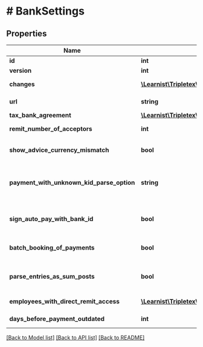 # # BankSettings

## Properties

Name | Type | Description | Notes
------------ | ------------- | ------------- | -------------
**id** | **int** |  | [optional]
**version** | **int** |  | [optional]
**changes** | [**\Learnist\Tripletex\Model\Change[]**](Change.md) |  | [optional] [readonly]
**url** | **string** |  | [optional] [readonly]
**tax_bank_agreement** | [**\Learnist\Tripletex\Model\AutopayBankAgreement**](AutopayBankAgreement.md) |  | [optional]
**remit_number_of_acceptors** | **int** | The remit number of acceptors. | [optional]
**show_advice_currency_mismatch** | **bool** | The showAdviceCurrencyMismatch property. | [optional]
**payment_with_unknown_kid_parse_option** | **string** | Setting for whether incoming AutoPay payments without KID should be automatically posted, sent to voucher reception or ignored. | [optional]
**sign_auto_pay_with_bank_id** | **bool** | Setting for whether the user should have the option to sign payments and agreements with Bank ID in addition to 2FA. | [optional]
**batch_booking_of_payments** | **bool** | Setting for the user to use or not the batch booking for payments. | [optional]
**parse_entries_as_sum_posts** | **bool** | Setting for the user to choose if account statements entries should be parsed as sum posts or not. | [optional]
**employees_with_direct_remit_access** | [**\Learnist\Tripletex\Model\Employee[]**](Employee.md) | Employees with payment access | [optional] [readonly]
**days_before_payment_outdated** | **int** | Number of days before a payment is set as outdated | [optional]

[[Back to Model list]](../../README.md#models) [[Back to API list]](../../README.md#endpoints) [[Back to README]](../../README.md)
